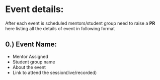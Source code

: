 # Event details:
After each event is scheduled mentors/student group need to raise a **PR** here listing all the details of event in following format

## 0.) Event Name:
- Mentor Assigned
- Student group name
- About the event
- Link to attend the session(live/recorded)
